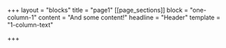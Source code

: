 +++
layout = "blocks"
title = "page1"
[[page_sections]]
block = "one-column-1"
content = "And some content!"
headline = "Header"
template = "1-column-text"

+++
